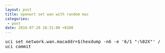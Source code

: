 ```yaml
---
layout: post
title: openwrt set wan with random mac
categories:
 - post
date: 2016-07-20 18:31:00 +0100
---
```


<pre>uci set network.wan.macaddr=$(hexdump -n6 -e '6/1 ":%02X"' /dev/urandom | cut -f2- -d ":")
uci commit
</pre>